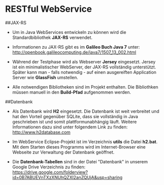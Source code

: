 RESTful WebService
===

##JAX-RS
* Um in Java WebServices entwickeln zu können wird die Standardbibliothek **JAX-RS** verwendet. 

* Informationen zu JAX-RS gibt es im **Galileo Buch Java 7** unter: http://openbook.galileocomputing.de/java7/1507_13_002.html

* Während der Testphase wird als Webserver **Jersey** eingesetzt. Jersey ist ein minimalistischer WebServer, der JAX-RS vollständig unterstützt.
Später kann man - falls notwendig - auf einen ausgereiften Application Server wie **GlassFish** umstellen. 

* Alle notwendigen Bibliotheken sind im Projekt enthalten. Die Bibliothken müssen manuell in den **Build-Pfad** aufgenommen werden.

##Datenbank
* Als Datenbank wird **H2** eingesetzt. Die Datenbank ist weit verbreitet und hat den Vorteil gegenüber SQLite, dass sie vollständig in Java geschrieben ist und somit
  plattformunabhängig läuft. Weitere Informationen dazu sind unter folgendem Link zu finden: http://www.h2database.com

* Im WebService Eclipse-Projekt ist im Verzeichnis **utils** die Datei **h2.bat**. Mit dem Starten dieses Programms wird im
  Internet-Browser eine Webseite zur Verwaltung der Datenbank geöffnet.

* Die **Datenbank-Tabellen** sind in der Datei "Datenbank" in unserem Google Drive Verzeichnis zu finden: https://drive.google.com/folderview?id=0B7ABUEVnTXzXNUhQZXI2anZQUjA&usp=sharing
